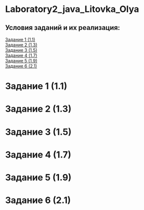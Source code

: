 # Laboratory2_java_Litovka_Olya
<H2>Условия заданий и их реализация:</H2>
<A HREF="#chap1">Задание 1 (1.1)</A><br>
<A HREF="#chap2">Задание 2 (1.3)</A><br>
<A HREF="#chap3">Задание 3 (1.5)</A><br>
<A HREF="#chap4">Задание 4 (1.7)</A><br>
<A HREF="#chap5">Задание 5 (1.9)</A><br>
<A HREF="#chap6">Задание 6 (2.1)</A><br>

<A NAME="chap1"></A>
<H1>Задание 1 (1.1)</H1>
<A NAME="chap1.2"></A>

<A NAME="chap2"></A>
<H1>Задание 2 (1.3)</H1>
<A NAME="chap1.3"></A>

<A NAME="chap3"></A>
<H1>Задание 3 (1.5)</H1>
<A NAME="chap1.2"></A>

<A NAME="chap4"></A>
<H1>Задание 4 (1.7)</H1>
<A NAME="chap1.2"></A>

<A NAME="chap5"></A>
<H1>Задание 5 (1.9)</H1>
<A NAME="chap1.2"></A>

<A NAME="chap6"></A>
<H1>Задание 6 (2.1)</H1>
<A NAME="chap1.2"></A>
